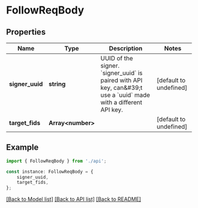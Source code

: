 # FollowReqBody


## Properties

Name | Type | Description | Notes
------------ | ------------- | ------------- | -------------
**signer_uuid** | **string** | UUID of the signer. &#x60;signer_uuid&#x60; is paired with API key, can\&#39;t use a &#x60;uuid&#x60; made with a different API key.  | [default to undefined]
**target_fids** | **Array&lt;number&gt;** |  | [default to undefined]

## Example

```typescript
import { FollowReqBody } from './api';

const instance: FollowReqBody = {
    signer_uuid,
    target_fids,
};
```

[[Back to Model list]](../README.md#documentation-for-models) [[Back to API list]](../README.md#documentation-for-api-endpoints) [[Back to README]](../README.md)
